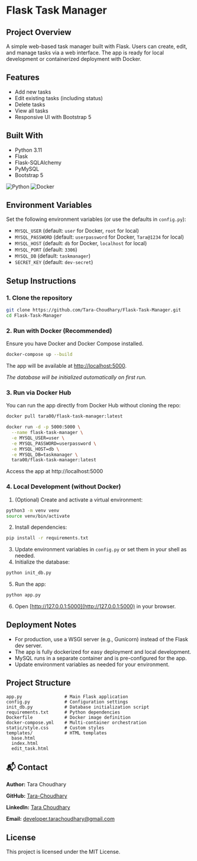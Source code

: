 
# Flask Task Manager

## Project Overview
A simple web-based task manager built with Flask. Users can create, edit, and manage tasks via a web interface. The app is ready for local development or containerized deployment with Docker.

## Features
- Add new tasks
- Edit existing tasks (including status)
- Delete tasks
- View all tasks
- Responsive UI with Bootstrap 5

## Built With
- Python 3.11
- Flask
- Flask-SQLAlchemy
- PyMySQL
- Bootstrap 5

![Python](https://img.shields.io/badge/python-3.11-blue)
![Docker](https://img.shields.io/badge/docker-ready-green)
  

## Environment Variables
Set the following environment variables (or use the defaults in `config.py`):

- `MYSQL_USER` (default: `user` for Docker, `root` for local)
- `MYSQL_PASSWORD` (default: `userpassword` for Docker, `Tara@1234` for local)
- `MYSQL_HOST` (default: `db` for Docker, `localhost` for local)
- `MYSQL_PORT` (default: `3306`)
- `MYSQL_DB` (default: `taskmanager`)
- `SECRET_KEY` (default: `dev-secret`)

## Setup Instructions

### 1. Clone the repository
```bash
git clone https://github.com/Tara-Choudhary/Flask-Task-Manager.git
cd Flask-Task-Manager
```

### 2. Run with Docker (Recommended)
Ensure you have Docker and Docker Compose installed.
```bash
docker-compose up --build
```
The app will be available at [http://localhost:5000](http://localhost:5000).

*The database will be initialized automatically on first run.*

### 3. Run via Docker Hub

You can run the app directly from Docker Hub without cloning the repo:

```bash
docker pull tara00/flask-task-manager:latest

docker run -d -p 5000:5000 \
  --name flask-task-manager \
  -e MYSQL_USER=user \
  -e MYSQL_PASSWORD=userpassword \
  -e MYSQL_HOST=db \
  -e MYSQL_DB=taskmanager \
  tara00/flask-task-manager:latest
```
Access the app at http://localhost:5000

### 4. Local Development (without Docker)
1. (Optional) Create and activate a virtual environment:
  ```bash
  python3 -m venv venv
  source venv/bin/activate
  ```
2. Install dependencies:
  ```bash
  pip install -r requirements.txt
  ```
3. Update environment variables in `config.py` or set them in your shell as needed.
4. Initialize the database:
  ```bash
  python init_db.py
  ```
5. Run the app:
  ```bash
  python app.py
  ```
6. Open [http://127.0.0.1:5000](http://127.0.0.1:5000) in your browser.

## Deployment Notes
- For production, use a WSGI server (e.g., Gunicorn) instead of the Flask dev server.
- The app is fully dockerized for easy deployment and local development.
- MySQL runs in a separate container and is pre-configured for the app.
- Update environment variables as needed for your environment.

## Project Structure
```
app.py                # Main Flask application
config.py             # Configuration settings
init_db.py            # Database initialization script
requirements.txt      # Python dependencies
Dockerfile            # Docker image definition
docker-compose.yml    # Multi-container orchestration
static/style.css      # Custom styles
templates/            # HTML templates
  base.html
  index.html
  edit_task.html
```
## 📬 Contact

**Author:** Tara Choudhary  

**GitHub:** [Tara-Choudhary](https://github.com/Tara-Choudhary)  

**LinkedIn:** [Tara Choudhary](https://www.linkedin.com/in/tara-choudhary00/)  

**Email:** developer.tarachoudhary@gmail.com


## License
This project is licensed under the MIT License.
